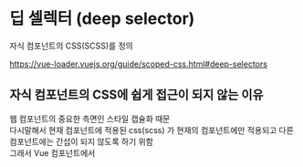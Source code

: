 # 딥 셀렉터 (deep selector)

자식 컴포넌트의 CSS(SCSS)를 정의

https://vue-loader.vuejs.org/guide/scoped-css.html#deep-selectors

## 자식 컴포넌트의 CSS에 쉽게 접근이 되지 않는 이유

웹 컴포넌트의 중요한 측면인 스타일 캡슐화 때문  
다시말해서 현재 컴포넌트에 적용된 css(scss) 가 현재의 컴포넌트에만 적용되고 다른 컴포넌트에는 간섭이 되지 않도록 하기 위함  
그래서 Vue 컴포넌트에서 <style> 를 정의할 떄 scoped 를 작성하게 되면 해당 컴포넌트에만 CSS 가 적용됨  
(만약 scoped를 제외하면, 해당 컴포넌트의 CSS 는 전역에 영향을 미치게 됨)

```html
<style scoped>
  .a::v-deep .b {
    /* ... */
  }
</style>
```
